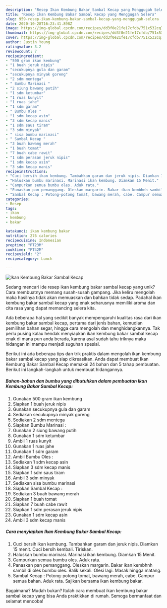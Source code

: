 ```yaml
---
description: "Resep Ikan Kembung Bakar Sambal Kecap yang Menggugah Selera"
title: "Resep Ikan Kembung Bakar Sambal Kecap yang Menggugah Selera"
slug: 959-resep-ikan-kembung-bakar-sambal-kecap-yang-menggugah-selera
date: 2020-10-28T16:23:41.898Z
image: https://img-global.cpcdn.com/recipes/dd3f0e21fe17cfdb/751x532cq70/ikan-kembung-bakar-sambal-kecap-foto-resep-utama.jpg
thumbnail: https://img-global.cpcdn.com/recipes/dd3f0e21fe17cfdb/751x532cq70/ikan-kembung-bakar-sambal-kecap-foto-resep-utama.jpg
cover: https://img-global.cpcdn.com/recipes/dd3f0e21fe17cfdb/751x532cq70/ikan-kembung-bakar-sambal-kecap-foto-resep-utama.jpg
author: Justin Young
ratingvalue: 3.2
reviewcount: 7
recipeingredient:
- "500 gram ikan kembung"
- "1 buah jeruk nipis"
- "secukupnya gula dan garam"
- "secukupnya minyak goreng"
- "2 sdm mentega"
- " Bumbu Marinasi "
- "2 siung bawang putih"
- "1 sdm ketumbar"
- "1 ruas kunyit"
- "1 ruas jahe"
- "1 sdm garam"
- " Bumbu Oles "
- "1 sdm kecap asin"
- "3 sdm kecap manis"
- "1 sdm saus tiram"
- "3 sdm minyak"
- " sisa bumbu marinasi"
- " Sambal Kecap "
- "3 buah bawang merah"
- "1 buah tomat"
- "7 buah cabe rawit"
- "1 sdm perasan jeruk nipis"
- "1 sdm kecap asin"
- "3 sdm kecap manis"
recipeinstructions:
- "Cuci bersih ikan kembung. Tambahkan garam dan jeruk nipis. Diamkan 15 menit. Cuci bersih kembali. Tiriskan."
- "Haluskan bumbu marinasi. Marinasi ikan kembung. Diamkan 15 Menit."
- "Campurkan semua bumbu oles. Aduk rata."
- "Panaskan pan pemanggang. Oleskan margarin. Bakar ikan kembhnh sambil di oles bumbu oles. Balik sekali. Olesi lagi. Masak hingga matang."
- "Sambal Kecap : Potong-potong tomat, bawang merah, cabe. Campur semua bahan. Aduk rata. Sajikan bersama ikan kembung bakar."
categories:
- Resep
tags:
- ikan
- kembung
- bakar

katakunci: ikan kembung bakar 
nutrition: 276 calories
recipecuisine: Indonesian
preptime: "PT23M"
cooktime: "PT42M"
recipeyield: "2"
recipecategory: Lunch

---
```



![Ikan Kembung Bakar Sambal Kecap](https://img-global.cpcdn.com/recipes/dd3f0e21fe17cfdb/751x532cq70/ikan-kembung-bakar-sambal-kecap-foto-resep-utama.jpg)

Sedang mencari ide resep ikan kembung bakar sambal kecap yang unik? Cara membuatnya memang susah-susah gampang. Jika keliru mengolah maka hasilnya tidak akan memuaskan dan bahkan tidak sedap. Padahal ikan kembung bakar sambal kecap yang enak seharusnya memiliki aroma dan cita rasa yang dapat memancing selera kita.

Ada beberapa hal yang sedikit banyak mempengaruhi kualitas rasa dari ikan kembung bakar sambal kecap, pertama dari jenis bahan, kemudian pemilihan bahan segar, hingga cara mengolah dan menghidangkannya. Tak perlu pusing kalau hendak menyiapkan ikan kembung bakar sambal kecap enak di mana pun anda berada, karena asal sudah tahu triknya maka hidangan ini mampu menjadi suguhan spesial.




Berikut ini ada beberapa tips dan trik praktis dalam mengolah ikan kembung bakar sambal kecap yang siap dikreasikan. Anda dapat membuat Ikan Kembung Bakar Sambal Kecap memakai 24 bahan dan 5 tahap pembuatan. Berikut ini langkah-langkah untuk membuat hidangannya.

<!--inarticleads1-->

##### Bahan-bahan dan bumbu yang dibutuhkan dalam pembuatan Ikan Kembung Bakar Sambal Kecap:

1. Gunakan 500 gram ikan kembung
1. Siapkan 1 buah jeruk nipis
1. Gunakan secukupnya gula dan garam
1. Sediakan secukupnya minyak goreng
1. Sediakan 2 sdm mentega
1. Siapkan  Bumbu Marinasi :
1. Gunakan 2 siung bawang putih
1. Gunakan 1 sdm ketumbar
1. Ambil 1 ruas kunyit
1. Gunakan 1 ruas jahe
1. Gunakan 1 sdm garam
1. Ambil  Bumbu Oles :
1. Sediakan 1 sdm kecap asin
1. Siapkan 3 sdm kecap manis
1. Siapkan 1 sdm saus tiram
1. Ambil 3 sdm minyak
1. Sediakan  sisa bumbu marinasi
1. Siapkan  Sambal Kecap :
1. Sediakan 3 buah bawang merah
1. Siapkan 1 buah tomat
1. Siapkan 7 buah cabe rawit
1. Siapkan 1 sdm perasan jeruk nipis
1. Gunakan 1 sdm kecap asin
1. Ambil 3 sdm kecap manis




<!--inarticleads2-->

##### Cara menyiapkan Ikan Kembung Bakar Sambal Kecap:

1. Cuci bersih ikan kembung. Tambahkan garam dan jeruk nipis. Diamkan 15 menit. Cuci bersih kembali. Tiriskan.
1. Haluskan bumbu marinasi. Marinasi ikan kembung. Diamkan 15 Menit.
1. Campurkan semua bumbu oles. Aduk rata.
1. Panaskan pan pemanggang. Oleskan margarin. Bakar ikan kembhnh sambil di oles bumbu oles. Balik sekali. Olesi lagi. Masak hingga matang.
1. Sambal Kecap : Potong-potong tomat, bawang merah, cabe. Campur semua bahan. Aduk rata. Sajikan bersama ikan kembung bakar.




Bagaimana? Mudah bukan? Itulah cara membuat ikan kembung bakar sambal kecap yang bisa Anda praktikkan di rumah. Semoga bermanfaat dan selamat mencoba!

